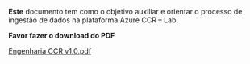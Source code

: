 **Este** documento tem como o objetivo auxiliar e orientar o processo de ingestão de dados na plataforma Azure CCR – Lab.

**Favor fazer o download do PDF**

[Engenharia CCR v1.0.pdf](/.attachments/Engenharia%20CCR%20v1.0-167a19d9-ec57-4080-b998-f5a2b0903861.pdf)